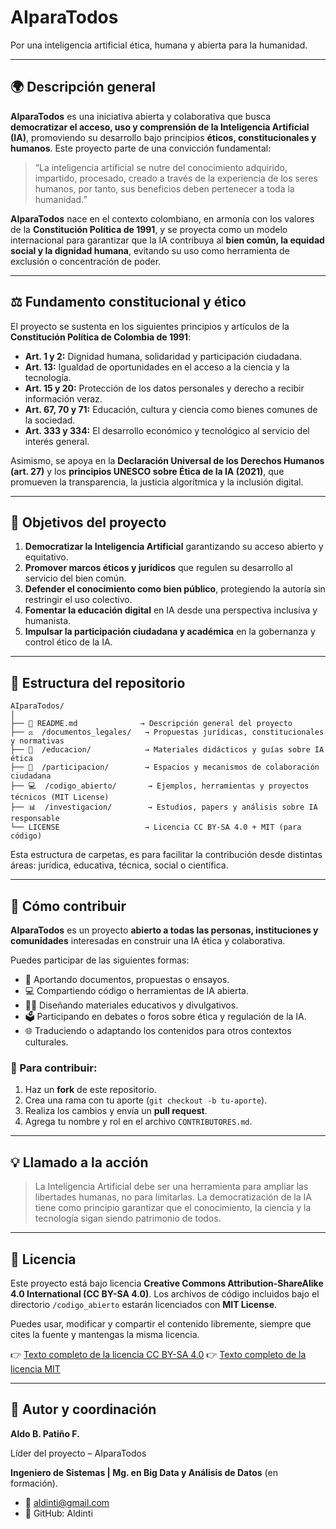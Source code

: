 # AIparaTodos
Por una inteligencia artificial ética, humana y abierta para la humanidad.

---
## 🌍 **Descripción general**

**AIparaTodos** es una iniciativa abierta y colaborativa que busca **democratizar el acceso, uso y comprensión de la Inteligencia Artificial (IA)**, promoviendo su desarrollo bajo principios **éticos, constitucionales y humanos**.  Este proyecto parte de una convicción fundamental:

> “La inteligencia artificial se nutre del conocimiento adquirido, impartido, procesado, creado a través de la experiencia de los seres humanos, por tanto, sus beneficios deben pertenecer a toda la humanidad.”

**AIparaTodos** nace en el contexto colombiano, en armonía con los valores de la **Constitución Política de 1991**, y se proyecta como un modelo internacional para garantizar que la IA contribuya al **bien común, la equidad social y la dignidad humana**, evitando su uso como herramienta de exclusión o concentración de poder.

---
## ⚖️ **Fundamento constitucional y ético**

El proyecto se sustenta en los siguientes principios y artículos de la **Constitución Política de Colombia de 1991**:
* **Art. 1 y 2:** Dignidad humana, solidaridad y participación ciudadana.
* **Art. 13:** Igualdad de oportunidades en el acceso a la ciencia y la tecnología.
* **Art. 15 y 20:** Protección de los datos personales y derecho a recibir información veraz.
* **Art. 67, 70 y 71:** Educación, cultura y ciencia como bienes comunes de la sociedad.
* **Art. 333 y 334:** El desarrollo económico y tecnológico al servicio del interés general.

Asimismo, se apoya en la **Declaración Universal de los Derechos Humanos (art. 27)** y los **principios UNESCO sobre Ética de la IA (2021)**, que promueven la transparencia, la justicia algorítmica y la inclusión digital.

---
## 🎯 **Objetivos del proyecto**

1. **Democratizar la Inteligencia Artificial** garantizando su acceso abierto y equitativo.
2. **Promover marcos éticos y jurídicos** que regulen su desarrollo al servicio del bien común.
3. **Defender el conocimiento como bien público**, protegiendo la autoría sin restringir el uso colectivo.
4. **Fomentar la educación digital** en IA desde una perspectiva inclusiva y humanista.
5. **Impulsar la participación ciudadana y académica** en la gobernanza y control ético de la IA.

---
## 🧩 **Estructura del repositorio**

```
AIparaTodos/
│
├── 📜 README.md              → Descripción general del proyecto
├── ⚖️  /documentos_legales/   → Propuestas jurídicas, constitucionales y normativas
├── 🧠  /educacion/            → Materiales didácticos y guías sobre IA ética
├── 🤝  /participacion/        → Espacios y mecanismos de colaboración ciudadana
├── 💻  /codigo_abierto/       → Ejemplos, herramientas y proyectos técnicos (MIT License)
├── 📊  /investigacion/        → Estudios, papers y análisis sobre IA responsable
└── LICENSE                   → Licencia CC BY-SA 4.0 + MIT (para código)
```

Esta estructura de carpetas, es para facilitar la contribución desde distintas áreas: jurídica, educativa, técnica, social o científica.

---
## 🤝 **Cómo contribuir**

**AIparaTodos** es un proyecto **abierto a todas las personas, instituciones y comunidades** interesadas en construir una IA ética y colaborativa.

Puedes participar de las siguientes formas:

* 📄 Aportando documentos, propuestas o ensayos.
* 💻 Compartiendo código o herramientas de IA abierta.
* 🧑‍🏫 Diseñando materiales educativos y divulgativos.
* 🗳️ Participando en debates o foros sobre ética y regulación de la IA.
* 🌐 Traduciendo o adaptando los contenidos para otros contextos culturales.

### 🔧 Para contribuir:

1. Haz un **fork** de este repositorio.
2. Crea una rama con tu aporte (`git checkout -b tu-aporte`).
3. Realiza los cambios y envía un **pull request**.
4. Agrega tu nombre y rol en el archivo `CONTRIBUTORES.md`.

---
## 💡 **Llamado a la acción**

> La Inteligencia Artificial debe ser una herramienta para ampliar las libertades humanas, no para limitarlas.
> La democratización de la IA tiene como principio garantizar que el conocimiento, la ciencia y la tecnología sigan siendo patrimonio de todos.

---
## 📄 **Licencia**

Este proyecto está bajo licencia **Creative Commons Attribution-ShareAlike 4.0 International (CC BY-SA 4.0)**.
Los archivos de código incluidos bajo el directorio `/codigo_abierto` estarán licenciados con **MIT License**.

Puedes usar, modificar y compartir el contenido libremente, siempre que cites la fuente y mantengas la misma licencia.

👉 [Texto completo de la licencia CC BY-SA 4.0](https://creativecommons.org/licenses/by-sa/4.0/)
👉 [Texto completo de la licencia MIT](https://opensource.org/licenses/MIT)

---
## 👤 **Autor y coordinación**

**Aldo B. Patiño F.**

Líder del proyecto – AIparaTodos

**Ingeniero de Sistemas | Mg. en Big Data y Análisis de Datos** (en formación).
* 📧 aldinti@gmail.com
* 🔗 GitHub: Aldinti

